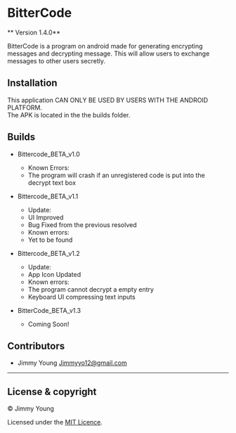 # BitterCode

** Version 1.4.0**

BitterCode is a program on android made for generating encrypting messages and decrypting message. This will allow users to exchange messages to other users secretly.

## Installation

This application CAN ONLY BE USED BY USERS WITH THE ANDROID PLATFORM.<br />
The APK is located in the the builds folder.

## Builds

- Bittercode_BETA_v1.0
	- Known Errors:
	- The program will crash if an unregistered code is put into the decrypt text box

- Bittercode_BETA_v1.1
	- Update:
	- UI Improved
	- Bug Fixed from the previous resolved
	- Known errors:
	- Yet to be found

- Bittercode_BETA_v1.2
	- Update:
	- App Icon Updated
	- Known errors:
	- The program cannot decrypt a empty entry
	- Keyboard UI compressing text inputs

- BitterCode_BETA_v1.3
	- Coming Soon! 


## Contributors 

 - Jimmy Young <Jimmyyo12@gmail.com>
---

## License & copyright

© Jimmy Young

Licensed under the [MIT Licence](LICENSE).